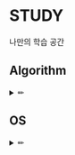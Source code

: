 # STUDY
나만의 학습 공간

## Algorithm
<details><summary> ✏ </summary>
  
### [intro](https://github.com/Long9725/STUDY/blob/main/algorithm/README.md)
</details>

## OS
<details><summary> ✏ </summary>
  
### [intro](https://github.com/Long9725/STUDY/blob/main/os/README.md)
</details>